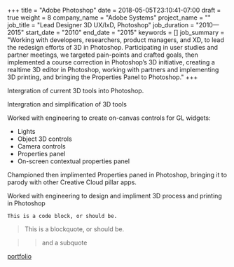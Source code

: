 +++
title = "Adobe Photoshop"
date = 2018-05-05T23:10:41-07:00
draft = true
weight = 8
company_name = "Adobe Systems"
project_name = ""
job_title = "Lead Designer 3D UX/IxD, Photoshop"
job_duration = "2010—2015"
start_date = "2010"
end_date = "2015"
keywords = []
job_summary = "Working with developers, researchers, product managers, and XD, to lead the redesign efforts of 3D in Photoshop. Participating in user studies and partner meetings, we targeted pain-points and crafted goals, then implemented a course correction in Photoshop’s 3D initiative, creating a realtime 3D editor in Photoshop, working with partners and implementing 3D printing, and bringing the Properties Panel to Photoshop."
+++

Intergration of current 3D tools into Photoshop.

Intergration and simplification of 3D tools

Worked with engineering to create on-canvas controls for GL widgets:

  * Lights
  * Object 3D controls
  * Camera controls
  * Properties panel
  * On-screen contextual properties panel

Championed then implimented Properties paned in Photoshop, bringing it to parody with other Creative Cloud pillar apps.

Worked with engineering to design and impliment 3D process and printing in Photoshop

    This is a code block, or should be.

>    This is a blockquote, or should be.

>   >   and a subquote

[portfolio](/portfolio/ "portfolio")
